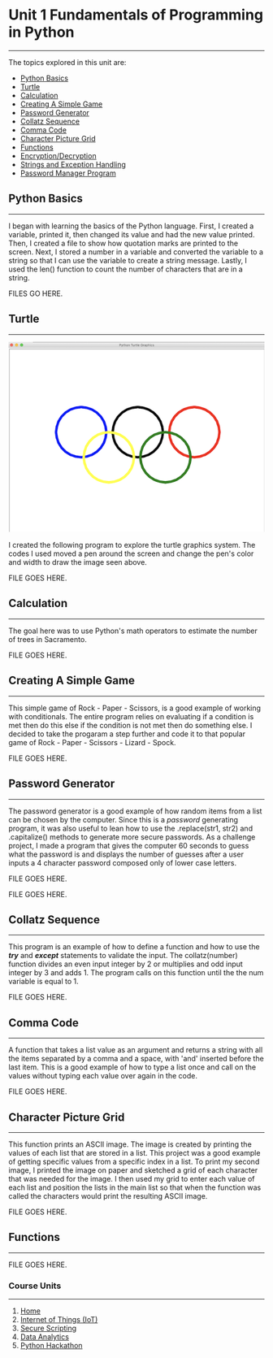 # Unit 1 Fundamentals of Programming in Python

----------

The topics explored in this unit are:

- [Python Basics](#python-basics)
- [Turtle](#turtle)
- [Calculation](#calculation)
- [Creating A Simple Game](#creating-a-simple-game)
- [Password Generator](#password-generator)
- [Collatz Sequence](#collatz-sequence)
- [Comma Code](#comma-code)
- [Character Picture Grid](#character-picture-grid)
- [Functions](functions)
- [Encryption/Decryption]()
- [Strings and Exception Handling]()
- [Password Manager Program]()


## Python Basics

----------

I began with learning the basics of the Python language. First, I created a variable, printed it, then changed its value and had the new value printed. Then, I created a file to show how quotation marks are printed to the screen. Next, I stored a number in a variable and converted the variable to a string so that I can use the variable to create a string message. Lastly, I used the len() function to count the number of characters that are in a string.

FILES GO HERE.

## Turtle

----------

<p align="center">
<img src= "image/Olympic_Logo.png" "Olympic Logo">
</p>
I created the following program to explore the turtle graphics system. The codes I used moved a pen around the screen and change the pen's color and width to draw the image seen above.

FILE GOES HERE.

## Calculation

----------

The goal here was to use Python's math operators to estimate the number of trees in Sacramento.

FILE GOES HERE.

## Creating A Simple Game

----------

This simple game of Rock - Paper - Scissors, is a good example of working with conditionals. The entire program relies on evaluating if a condition is met then do this else if the condition is not met then do something else. I decided to take the progaram a step further and code it to that popular game of Rock - Paper - Scissors - Lizard - Spock.

FILE GOES HERE.

## Password Generator

----------

The password generator is a good example of how random items from a list can be chosen by the computer. Since this is a *password* generating program, it was also useful to lean how to use the .replace(str1, str2) and .capitalize() methods to generate more secure passwords. As a challenge project, I made a program that gives the computer 60 seconds to guess what the password is and displays the number of guesses after a user inputs a 4 character password composed only of lower case letters.

FILE GOES HERE.

FILE GOES HERE.

## Collatz Sequence

----------

This program is an example of how to define a function and how to use the  **_try_** and **_except_** statements to validate the input. The collatz(number) function divides an even input integer by 2 or multiplies and odd input integer by 3 and adds 1. The program calls on this function until the the num variable is equal to 1.

FILE GOES HERE.

## Comma Code

----------

A function that takes a list value as an argument and returns a string with all the items separated by a comma and a space, with 'and' inserted before the last item. This is a good example of how to type a list once and call on the values without typing each value over again in the code.

FILE GOES HERE.

## Character Picture Grid

----------

This function prints an ASCII image. The image is created by printing the values of each list that are stored in a list. This project was a good example of getting specific values from a specific index in a list. To print my second image, I printed the image on paper and sketched a grid of each character that was needed for the image. I then used my grid to enter each value of each list and position the lists in the main list so that when the function was called the characters would print the resulting ASCII image.

FILE GOES HERE.

## Functions

----------



FILE GOES HERE.



### Course Units

----------

1. [Home]()
2. [Internet of Things (IoT)]()
3. [Secure Scripting]()
4. [Data Analytics]()
5. [Python Hackathon]()

